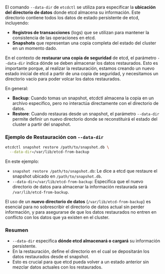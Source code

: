 El comando `--data-dir` de `etcdctl` se utiliza para especificar la **ubicación del directorio de datos** donde etcd almacena su información. Este directorio contiene todos los datos de estado persistente de etcd, incluyendo:

- **Registros de transacciones** (logs) que se utilizan para mantener la consistencia de las operaciones en etcd.
- **Snapshots** que representan una copia completa del estado del cluster en un momento dado.

En el contexto de **restaurar una copia de seguridad** de etcd, el parámetro `--data-dir` indica dónde se deben almacenar los datos restaurados. Esto es importante porque, al realizar la restauración, estamos creando un nuevo estado inicial de etcd a partir de una copia de seguridad, y necesitamos un directorio vacío para poder volcar los datos restaurados. 

En general:

- **Backup**: Cuando tomas un snapshot, etcdctl almacena la copia en un archivo específico, pero no interactúa directamente con el directorio de datos.
- **Restore**: Cuando restauras desde un snapshot, el parámetro `--data-dir` permite definir un nuevo directorio donde se reconstituirá el estado del cluster a partir del snapshot.

### Ejemplo de Restauración con `--data-dir`
```bash
etcdctl snapshot restore /path/to/snapshot.db \
  --data-dir=/var/lib/etcd-from-backup
```
En este ejemplo:

- `snapshot restore /path/to/snapshot.db`: Le dice a etcd que restaure el snapshot ubicado en `/path/to/snapshot.db`.
- `--data-dir=/var/lib/etcd-from-backup`: Especifica que el nuevo directorio de datos para almacenar la información restaurada será `/var/lib/etcd-from-backup`.

El uso de un **nuevo directorio de datos** (`/var/lib/etcd-from-backup`) es esencial para no sobrescribir el directorio de datos actual sin perder información, y para asegurarse de que los datos restaurados no entren en conflicto con los datos que ya existen en el cluster.

### Resumen
- `--data-dir` especifica **dónde etcd almacenará o cargará** su información persistente.
- En la restauración, define el directorio en el cual se depositarán los datos restaurados desde el snapshot.
- Esto es crucial para que etcd pueda volver a un estado anterior sin mezclar datos actuales con los restaurados.